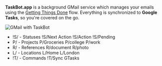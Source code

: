 **TaskBot.app** is a background GMail service which manages your emails using the [Getting Things Done](https://en.wikipedia.org/wiki/Getting_Things_Done) flow. Everything is synchronized to **Google Tasks**, so you're covered on the go.

![GMail with TaskBot](/static/images/home.png)

* <span class='label next-action'>!S/</span> - Statuses <span class='label next-action'>!S/Next Action</span> <span class='label action'>!S/Action</span> <span class='label pending'>!S/Pending</span>
* <span class='label project'>P/</span> - Projects <span class='label project'>P/Groceries</span> <span class='label project'>P/college</span> <span class='label project'>P/work</span>
* <span class='label reference'>R/</span> - References <span class='label reference'>R/document</span> <span class='label reference'>R/photo</span>
* <span class='label location'>L/</span> - Locations <span class='label location'>L/Home</span> <span class='label location'>L/London</span>
* <span class='label command'>!T/</span> - Commands <span class='label command'>!T/Sync GTasks</span>
